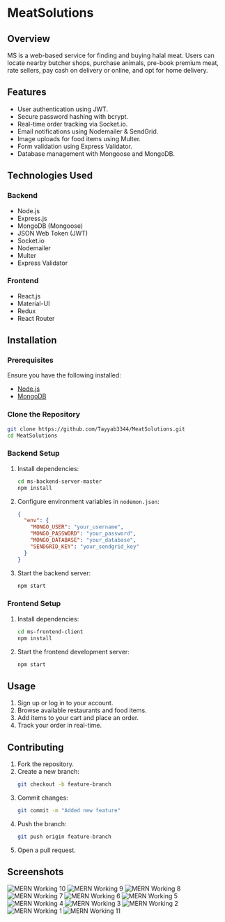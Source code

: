 # MeatSolutions

## Overview
MS is a web-based service for finding and buying halal meat. Users can locate nearby butcher shops, purchase animals, pre-book premium meat, rate sellers, pay cash on delivery or online, and opt for home delivery.

## Features
- User authentication using JWT.
- Secure password hashing with bcrypt.
- Real-time order tracking via Socket.io.
- Email notifications using Nodemailer & SendGrid.
- Image uploads for food items using Multer.
- Form validation using Express Validator.
- Database management with Mongoose and MongoDB.

## Technologies Used
### Backend
- Node.js
- Express.js
- MongoDB (Mongoose)
- JSON Web Token (JWT)
- Socket.io
- Nodemailer
- Multer
- Express Validator

### Frontend
- React.js
- Material-UI
- Redux
- React Router

## Installation
### Prerequisites
Ensure you have the following installed:
- [Node.js](https://nodejs.org/)
- [MongoDB](https://www.mongodb.com/)

### Clone the Repository
```sh
git clone https://github.com/Tayyab3344/MeatSolutions.git
cd MeatSolutions
```

### Backend Setup
1. Install dependencies:
   ```sh
   cd ms-backend-server-master
   npm install
   ```
2. Configure environment variables in `nodemon.json`:
   ```json
   {
     "env": {
       "MONGO_USER": "your_username",
       "MONGO_PASSWORD": "your_password",
       "MONGO_DATABASE": "your_database",
       "SENDGRID_KEY": "your_sendgrid_key"
     }
   }
   ```
3. Start the backend server:
   ```sh
   npm start
   ```

### Frontend Setup
1. Install dependencies:
   ```sh
   cd ms-frontend-client
   npm install
   ```
2. Start the frontend development server:
   ```sh
   npm start
   ```

## Usage
1. Sign up or log in to your account.
2. Browse available restaurants and food items.
3. Add items to your cart and place an order.
4. Track your order in real-time.

## Contributing
1. Fork the repository.
2. Create a new branch:
   ```sh
   git checkout -b feature-branch
   ```
3. Commit changes:
   ```sh
   git commit -m "Added new feature"
   ```
4. Push the branch:
   ```sh
   git push origin feature-branch
   ```
5. Open a pull request.

## Screenshots

![MERN Working 10](https://github.com/user-attachments/assets/9b0d5d09-e142-4616-8715-06f1bb82cbdd)
![MERN Working 9](https://github.com/user-attachments/assets/35b82d0e-e613-41cc-b032-05fd29da0602)
![MERN Working 8](https://github.com/user-attachments/assets/0d532541-d1ed-4383-a896-65410c2d891d)
![MERN Working 7](https://github.com/user-attachments/assets/368ebde7-68c9-42e8-9f52-a545e4bf02d1)
![MERN Working 6](https://github.com/user-attachments/assets/bf669da7-4df9-4432-9631-6de106411e11)
![MERN Working 5](https://github.com/user-attachments/assets/e8fd6281-d546-46aa-ab4c-781eec14fae3)
![MERN Working 4](https://github.com/user-attachments/assets/00126c93-d3e9-4e8f-aa3d-9da9fbc37476)
![MERN Working 3](https://github.com/user-attachments/assets/f3c0467d-d277-49bb-ad5d-35a3ceb56a61)
![MERN Working 2](https://github.com/user-attachments/assets/32e0fcc2-22ae-43b6-9cac-f1d33c2b72c4)
![MERN Working 1](https://github.com/user-attachments/assets/9d15662c-db19-485c-8225-7244f954f5e5)
![MERN Working 11](https://github.com/user-attachments/assets/6b325e0e-f7ba-4e78-aa76-23e1e97442e6)
